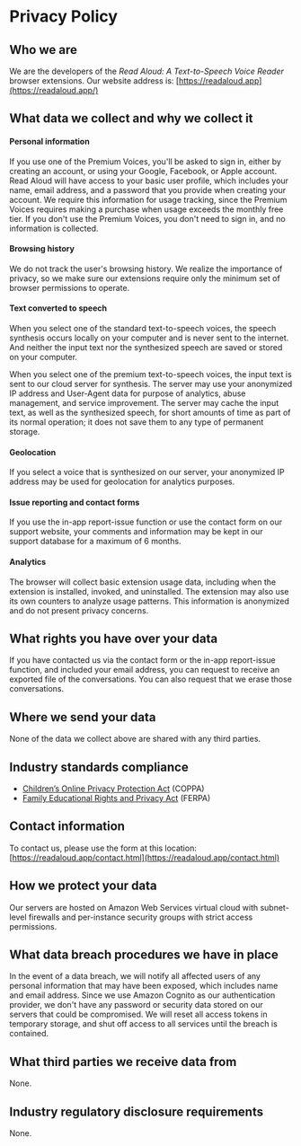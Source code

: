 Privacy Policy
==============

Who we are
----------

We are the developers of the _Read Aloud: A Text-to-Speech Voice Reader_ browser extensions. Our website address is: [https://readaloud.app](https://readaloud.app/)

What data we collect and why we collect it
------------------------------------------

#### Personal information

If you use one of the Premium Voices, you'll be asked to sign in, either by creating an account, or using your Google, Facebook, or Apple account. Read Aloud will have access to your basic user profile, which includes your name, email address, and a password that you provide when creating your account. We require this information for usage tracking, since the Premium Voices requires making a purchase when usage exceeds the monthly free tier. If you don't use the Premium Voices, you don't need to sign in, and no information is collected.

#### Browsing history

We do not track the user's browsing history. We realize the importance of privacy, so we make sure our extensions require only the minimum set of browser permissions to operate.

#### Text converted to speech

When you select one of the standard text-to-speech voices, the speech synthesis occurs locally on your computer and is never sent to the internet. And neither the input text nor the synthesized speech are saved or stored on your computer.

When you select one of the premium text-to-speech voices, the input text is sent to our cloud server for synthesis. The server may use your anonymized IP address and User-Agent data for purpose of analytics, abuse management, and service improvement. The server may cache the input text, as well as the synthesized speech, for short amounts of time as part of its normal operation; it does not save them to any type of permanent storage.

#### Geolocation

If you select a voice that is synthesized on our server, your anonymized IP address may be used for geolocation for analytics purposes.

#### Issue reporting and contact forms

If you use the in-app report-issue function or use the contact form on our support website, your comments and information may be kept in our support database for a maximum of 6 months.

#### Analytics

The browser will collect basic extension usage data, including when the extension is installed, invoked, and uninstalled. The extension may also use its own counters to analyze usage patterns. This information is anonymized and do not present privacy concerns.

What rights you have over your data
-----------------------------------

If you have contacted us via the contact form or the in-app report-issue function, and included your email address, you can request to receive an exported file of the conversations. You can also request that we erase those conversations.

Where we send your data
-----------------------

None of the data we collect above are shared with any third parties.

Industry standards compliance
-----------------------------

* [Children’s Online Privacy Protection Act](https://www.ftc.gov/tips-advice/business-center/guidance/complying-coppa-frequently-asked-questions) (COPPA)
* [Family Educational Rights and Privacy Act](https://www2.ed.gov/policy/gen/guid/fpco/ferpa/index.html) (FERPA)

Contact information
-------------------

To contact us, please use the form at this location: [https://readaloud.app/contact.html](https://readaloud.app/contact.html)

How we protect your data
------------------------

Our servers are hosted on Amazon Web Services virtual cloud with subnet-level firewalls and per-instance security groups with strict access permissions.

What data breach procedures we have in place
--------------------------------------------

In the event of a data breach, we will notify all affected users of any personal information that may have been exposed, which includes name and email address. Since we use Amazon Cognito as our authentication provider, we don't have any password or security data stored on our servers that could be compromised. We will reset all access tokens in temporary storage, and shut off access to all services until the breach is contained.

What third parties we receive data from
---------------------------------------

None.

Industry regulatory disclosure requirements
-------------------------------------------

None.